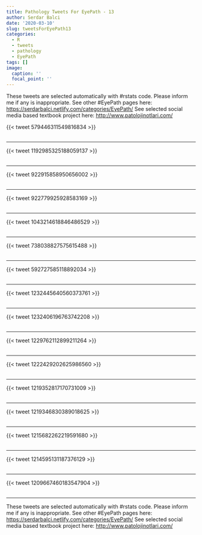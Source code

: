 ```yaml
---
title: Pathology Tweets For EyePath - 13
author: Serdar Balci
date: '2020-03-10'
slug: tweetsForEyePath13
categories:
  - R
  - tweets
  - pathology
  - EyePath
tags: []
image:
  caption: ''
  focal_point: ''
---
```



These tweets are selected automatically with #rstats code. Please inform me if any is inappropriate.
See other #EyePath pages here: https://serdarbalci.netlify.com/categories/EyePath/ 
See selected social media based textbook project here: http://www.patolojinotlari.com/

{{< tweet 579446311549816834 >}}
<br>
<br>
<hr>
{{< tweet 1192985325188059137 >}}
<br>
<br>
<hr>
{{< tweet 922915858950656002 >}}
<br>
<br>
<hr>
{{< tweet 922779925928583169 >}}
<br>
<br>
<hr>
{{< tweet 1043214618846486529 >}}
<br>
<br>
<hr>
{{< tweet 738038827575615488 >}}
<br>
<br>
<hr>
{{< tweet 592727585118892034 >}}
<br>
<br>
<hr>
{{< tweet 1232445640560373761 >}}
<br>
<br>
<hr>
{{< tweet 1232406196763742208 >}}
<br>
<br>
<hr>
{{< tweet 1229762112899211264 >}}
<br>
<br>
<hr>
{{< tweet 1222429202625986560 >}}
<br>
<br>
<hr>
{{< tweet 1219352817170731009 >}}
<br>
<br>
<hr>
{{< tweet 1219346830389018625 >}}
<br>
<br>
<hr>
{{< tweet 1215682262219591680 >}}
<br>
<br>
<hr>
{{< tweet 1214595131187376129 >}}
<br>
<br>
<hr>
{{< tweet 1209667460183547904 >}}
<br>
<br>
<hr>


These tweets are selected automatically with #rstats code. Please inform me if any is inappropriate.
See other #EyePath pages here: https://serdarbalci.netlify.com/categories/EyePath/ 
See selected social media based textbook project here: http://www.patolojinotlari.com/
